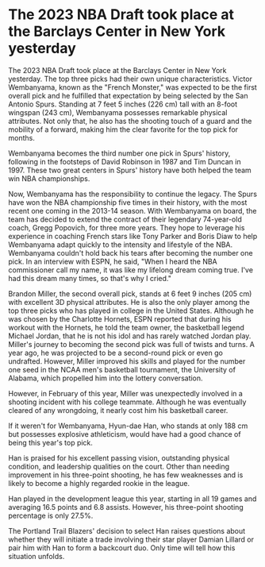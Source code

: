 # The 2023 NBA Draft took place at the Barclays Center in New York yesterday 
 The 2023 NBA Draft took place at the Barclays Center in New York yesterday. The top three picks had their own unique characteristics. Victor Wembanyama, known as the "French Monster," was expected to be the first overall pick and he fulfilled that expectation by being selected by the San Antonio Spurs. Standing at 7 feet 5 inches (226 cm) tall with an 8-foot wingspan (243 cm), Wembanyama possesses remarkable physical attributes. Not only that, he also has the shooting touch of a guard and the mobility of a forward, making him the clear favorite for the top pick for months.

Wembanyama becomes the third number one pick in Spurs' history, following in the footsteps of David Robinson in 1987 and Tim Duncan in 1997. These two great centers in Spurs' history have both helped the team win NBA championships.

Now, Wembanyama has the responsibility to continue the legacy. The Spurs have won the NBA championship five times in their history, with the most recent one coming in the 2013-14 season. With Wembanyama on board, the team has decided to extend the contract of their legendary 74-year-old coach, Gregg Popovich, for three more years. They hope to leverage his experience in coaching French stars like Tony Parker and Boris Diaw to help Wembanyama adapt quickly to the intensity and lifestyle of the NBA. Wembanyama couldn't hold back his tears after becoming the number one pick. In an interview with ESPN, he said, "When I heard the NBA commissioner call my name, it was like my lifelong dream coming true. I've had this dream many times, so that's why I cried."

Brandon Miller, the second overall pick, stands at 6 feet 9 inches (205 cm) with excellent 3D physical attributes. He is also the only player among the top three picks who has played in college in the United States. Although he was chosen by the Charlotte Hornets, ESPN reported that during his workout with the Hornets, he told the team owner, the basketball legend Michael Jordan, that he is not his idol and has rarely watched Jordan play. Miller's journey to becoming the second pick was full of twists and turns. A year ago, he was projected to be a second-round pick or even go undrafted. However, Miller improved his skills and played for the number one seed in the NCAA men's basketball tournament, the University of Alabama, which propelled him into the lottery conversation.

However, in February of this year, Miller was unexpectedly involved in a shooting incident with his college teammate. Although he was eventually cleared of any wrongdoing, it nearly cost him his basketball career.

If it weren't for Wembanyama, Hyun-dae Han, who stands at only 188 cm but possesses explosive athleticism, would have had a good chance of being this year's top pick.

Han is praised for his excellent passing vision, outstanding physical condition, and leadership qualities on the court. Other than needing improvement in his three-point shooting, he has few weaknesses and is likely to become a highly regarded rookie in the league.

Han played in the development league this year, starting in all 19 games and averaging 16.5 points and 6.8 assists. However, his three-point shooting percentage is only 27.5%.

The Portland Trail Blazers' decision to select Han raises questions about whether they will initiate a trade involving their star player Damian Lillard or pair him with Han to form a backcourt duo. Only time will tell how this situation unfolds.